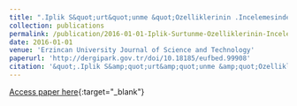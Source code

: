 ```yaml
---
title: ".Iplik S&quot;urt&quot;unme &quot;Ozelliklerinin .Incelemesinde Kaba K&quot;umeler Yaklac simi"
collection: publications
permalink: /publication/2016-01-01-Iplik-Surtunme-Ozelliklerinin-Incelemesinde-Kaba-Kumeler-Yak
date: 2016-01-01
venue: 'Erzincan University Journal of Science and Technology'
paperurl: 'http://dergipark.gov.tr/doi/10.18185/eufbed.99908'
citation: '&quot;.Iplik S&amp;quot;urt&amp;quot;unme &amp;quot;Ozelliklerinin .Incelemesinde Kaba K&amp;quot;umeler Yaklac simi.&quot; Erzincan University Journal of Science and Technology, 2016.'
---
```

[Access paper here](http://dergipark.gov.tr/doi/10.18185/eufbed.99908){:target="_blank"}

